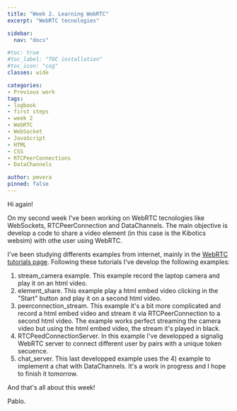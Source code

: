 ```yaml
---
title: "Week 2. Learning WebRTC"
excerpt: "WebRTC tecnologies"

sidebar:
  nav: "docs"

#toc: true
#toc_label: "TOC installation"
#toc_icon: "cog"
classes: wide

categories:
- Previous work
tags:
- logbook
- first steps
- week 2
- WebRTC
- WebSocket
- JavaScript
- HTML
- CSS
- RTCPeerConnections
- DataChannels

author: pmvera
pinned: false
---
```


Hi again!

On my second week I've been working on WebRTC tecnologies like WebSockets, RTCPeerConnection and DataChannels.
The main objective is develop a code to share a video element (in this case is the Kibotics websim) with othe user using WebRTC.

I've been studying differents examples from internet, mainly in the [WebRTC tutorials page](https://webrtc.github.io/samples/).
Following these tutorials I've develop the following examples:

1. stream_camera example. This example record the laptop camera and play it on an html video.
2. element_share. This example play a html embed video clicking in the "Start" button and play it on a second html video.
3. peerconnection_stream. This example it's a bit more complicated and record a html embed video and stream it via RTCPeerConnection
to a second html video. The example works perfect streaming the camera video but using the html embed video, the stream it's played in black.
4. RTCPeedConnectionServer. In this example I've developped a signalig WebRTC server to connect different user by pairs
with a unique token secuence.
5. chat_server. This last developped example uses the 4) example to implement a chat with DataChannels. It's a work in progress
and I hope to finish it tomorrow.

And that's all about this week!

Pablo.